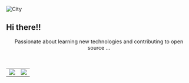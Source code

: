 ![City](https://i.giphy.com/media/v1.Y2lkPTc5MGI3NjExNmM2bWhhcm9iOW85Y2Fxb3BlMHExZ2dkcmRvajgwcDNocXVuOXdqYyZlcD12MV9pbnRlcm5hbF9naWZfYnlfaWQmY3Q9Zw/NKEt9elQ5cR68/giphy.gif)
  ##                        Hi there!!
<div align="center">
  <p>Passionate about learning new technologies and contributing to open source ...</p>
  <br>
  <table>
    <tr>
      <td>
        <img src = "https://github-readme-streak-stats.herokuapp.com/?user=niylii&theme=dark" />
      </td>
      <td>
        <img src = "https://github-readme-stats.vercel.app/api/top-langs/?username=niylii&layout=compact&theme=dark" />
      </td>
    </tr>
  </table>
</div>

